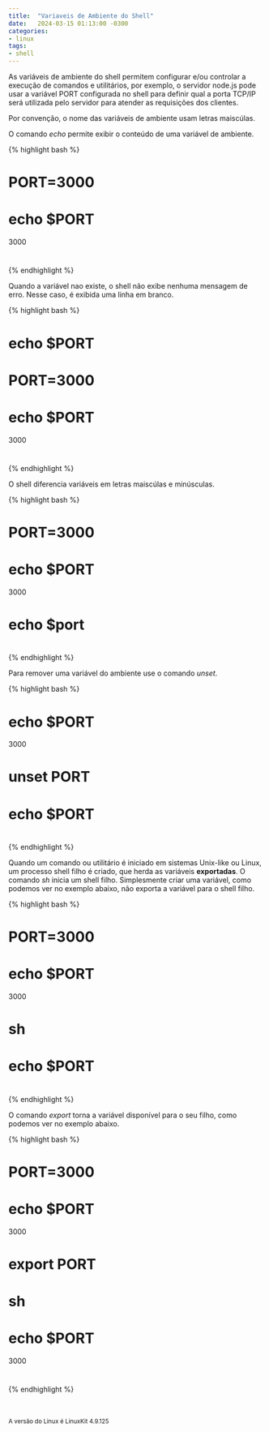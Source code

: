 ```yaml
---
title:  "Variaveis de Ambiente do Shell"
date:   2024-03-15 01:13:00 -0300
categories:
- linux
tags:
- shell 
---
```

As variáveis de ambiente do shell permitem configurar e/ou controlar a execução de comandos e utilitários, por exemplo, o servidor node.js pode usar a variável PORT configurada no shell para definir qual a porta TCP/IP será utilizada pelo servidor para atender as requisições dos clientes. 

Por convenção, o nome das variáveis de ambiente usam letras maiscúlas. 

O comando *echo* permite exibir o conteúdo de uma variável de ambiente.

{% highlight bash %}
# PORT=3000
# echo $PORT
3000
# 
{% endhighlight %}

Quando a variável nao existe, o shell não exibe nenhuma mensagem de erro. Nesse caso, é exibida uma linha em branco.

{% highlight bash %}
# echo $PORT

# PORT=3000
# echo $PORT
3000
# 
{% endhighlight %}

O shell diferencia variáveis em letras maiscúlas e minúsculas.

{% highlight bash %}
# PORT=3000
# echo $PORT
3000
# echo $port

#
{% endhighlight %}

Para remover uma variável do ambiente use o comando *unset*.

{% highlight bash %}
# echo $PORT
3000
# unset PORT
# echo $PORT

# 
{% endhighlight %}

Quando um comando ou utilitário é iniciado em sistemas Unix-like ou Linux, um processo shell filho é criado, que herda as variáveis **exportadas**. O comando *sh* inicia um shell filho. Simplesmente criar uma variável, como podemos ver no exemplo abaixo, não exporta a variável para o shell filho.  

{% highlight bash %}
# PORT=3000
# echo $PORT
3000
# sh
# echo $PORT

# 
{% endhighlight %}

O comando *export* torna a variável disponível para o seu filho, como podemos ver no exemplo abaixo. 

{% highlight bash %}
# PORT=3000
# echo $PORT
3000
# export PORT
# sh
# echo $PORT
3000
# 
{% endhighlight %}

<br><br>
<sup> 
A versão do Linux é LinuxKit 4.9.125
</sup>
